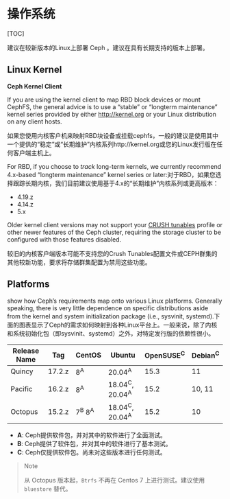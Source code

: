 # 操作系统

[TOC]

建议在较新版本的Linux上部署 Ceph 。建议在具有长期支持的版本上部署。

## Linux Kernel

**Ceph Kernel Client**

If you are using the kernel client to map RBD block devices or mount CephFS, the general advice is to use a “stable” or “longterm maintenance” kernel series provided by either http://kernel.org or your Linux distribution on any client hosts.

如果您使用内核客户机来映射RBD块设备或挂载cephfs，一般的建议是使用其中一个提供的“稳定”或“长期维护”内核系列http://kernel.org或您的Linux发行版在任何客户端主机上。

For RBD, if you choose to *track* long-term kernels, we currently recommend 4.x-based “longterm maintenance” kernel series or later:对于RBD，如果您选择跟踪长期内核，我们目前建议使用基于4.x的“长期维护”内核系列或更高版本：

- 4.19.z
- 4.14.z
- 5.x

Older kernel client versions may not support your [CRUSH tunables](https://docs.ceph.com/en/latest/rados/operations/crush-map#tunables) profile or other newer features of the Ceph cluster, requiring the storage cluster to be configured with those features disabled.

较旧的内核客户端版本可能不支持您的Crush Tunables配置文件或CEPH群集的其他较新功能，要求将存储群集配置为禁用这些功能。

## Platforms

show how Ceph’s requirements map onto various Linux platforms.  Generally speaking, there is very little dependence on specific distributions aside from the kernel and system initialization package (i.e., sysvinit, systemd).下面的图表显示了Ceph的需求如何映射到各种Linux平台上。一般来说，除了内核和系统初始化包（即sysvinit、systemd）之外，对特定发行版的依赖性很小。

| Release Name | Tag    | CentOS                      | Ubuntu                               | OpenSUSE<sup>C</sup> | Debian<sup>C</sup> |
| ------------ | ------ | --------------------------- | ------------------------------------ | -------------------- | ------------------ |
| Quincy       | 17.2.z | 8<sup>A</sup>               | 20.04<sup>A</sup>                    | 15.3                 | 11                 |
| Pacific      | 16.2.z | 8<sup>A</sup>               | 18.04<sup>C</sup>, 20.04<sup>A</sup> | 15.2                 | 10, 11             |
| Octopus      | 15.2.z | 7<sup>B</sup> 8<sup>A</sup> | 18.04<sup>C</sup>, 20.04<sup>A</sup> | 15.2                 | 10                 |

- **A**: Ceph提供软件包，并对其中的软件进行了全面测试。
- **B**: Ceph提供了软件包，并对其中的软件进行了基本测试。
- **C**: Ceph仅提供软件包。尚未对这些版本进行任何测试。

> Note
>
> 从 Octopus 版本起，`Btrfs` 不再在 Centos 7 上进行测试。建议使用`bluestore` 替代。